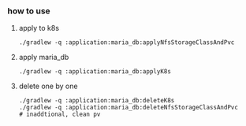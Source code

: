 ### how to use

1. apply to k8s

    ```
    ./gradlew -q :application:maria_db:applyNfsStorageClassAndPvc
    ```
2. apply maria_db

    ```
    ./gradlew -q :application:maria_db:applyK8s
    ```
3. delete one by one

    ```
    ./gradlew -q :application:maria_db:deleteK8s
    ./gradlew -q :application:maria_db:deleteNfsStorageClassAndPvc
    # inaddtional, clean pv
    ```
